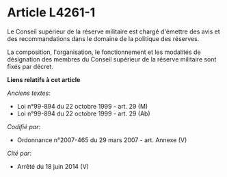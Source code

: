# Article L4261-1

Le Conseil supérieur de la réserve militaire est chargé d'émettre des avis et des recommandations dans le domaine de la
politique des réserves.

La composition, l'organisation, le fonctionnement et les modalités de désignation des membres du Conseil supérieur de la
réserve militaire sont fixés par décret.

**Liens relatifs à cet article**

_Anciens textes_:

  - Loi n°99-894 du 22 octobre 1999 - art. 29 (M)
  - Loi n°99-894 du 22 octobre 1999 - art. 29 (Ab)

_Codifié par_:

  - Ordonnance n°2007-465 du 29 mars 2007 - art. Annexe (V)

_Cité par_:

  - Arrêté du 18 juin 2014 (V)
